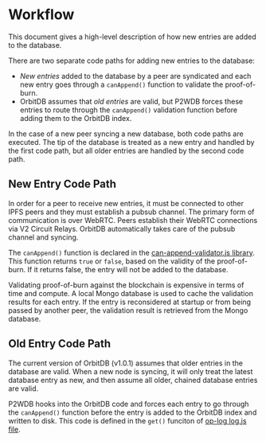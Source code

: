 # Workflow

This document gives a high-level description of how new entries are added to the database.

There are two separate code paths for adding new entries to the database:
- *New entries* added to the database by a peer are syndicated and each new entry goes through a `canAppend()` function to validate the proof-of-burn.
- OrbitDB assumes that *old entries* are valid, but P2WDB forces these entries to route through the `canAppend()` validation function before adding them to the OrbitDB index.

In the case of a new peer syncing a new database, both code paths are executed. The tip of the database is treated as a new entry and handled by the first code path, but all older entries are handled by the second code path.

## New Entry Code Path
In order for a peer to receive new entries, it must be connected to other IPFS peers and they must establish a pubsub channel. The primary form of communication is over WebRTC. Peers establish their WebRTC connections via V2 Circuit Relays. OrbitDB automatically takes care of the pubsub channel and syncing.

The `canAppend()` function is declared in the [can-append-validator.js library](../src/adapters/orbit/can-append-validator.js). This function returns `true` or `false`, based on the validity of the proof-of-burn. If it returns false, the entry will not be added to the database.

Validating proof-of-burn against the blockchain is expensive in terms of time and compute. A local Mongo database is used to cache the validation results for each entry. If the entry is reconsidered at startup or from being passed by another peer, the validation result is retrieved from the Mongo database.

## Old Entry Code Path
The current version of OrbitDB (v1.0.1) assumes that older entries in the database are valid. When a new node is syncing, it will only treat the latest database entry as new, and then assume all older, chained database entries are valid.

P2WDB hooks into the OrbitDB code and forces each entry to go through the `canAppend()` function before the entry is added to the OrbitDB index and written to disk. This code is defined in the `get()` funciton of [op-log log.js file](../src/adapters/orbit/log.js).
